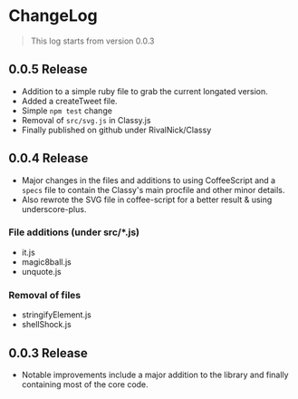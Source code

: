 # ChangeLog
> This log starts from version 0.0.3

## 0.0.5 Release
- Addition to a simple ruby file to grab the current longated version.
- Added a createTweet file.
- Simple ``npm test`` change
- Removal of ``src/svg.js`` in Classy.js
- Finally published on github under RivalNick/Classy

## 0.0.4 Release
- Major changes in the files and additions to using CoffeeScript and a ``specs`` file to contain the Classy's main procfile and other minor details.
- Also rewrote the SVG file in coffee-script for a better result & using underscore-plus.

### File additions (under src/*.js)
- it.js
- magic8ball.js
- unquote.js
### Removal of files
- stringifyElement.js
- shellShock.js

## 0.0.3 Release
- Notable improvements include a major addition to the library and finally containing most of the core code.